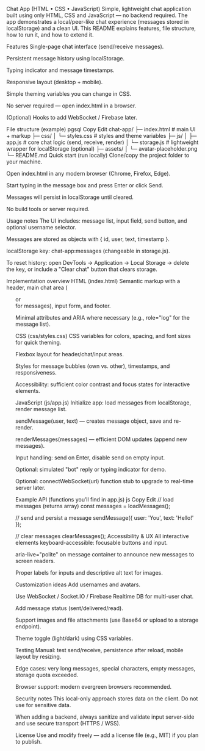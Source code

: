 Chat App (HTML • CSS • JavaScript)
Simple, lightweight chat application built using only HTML, CSS and JavaScript — no backend required. The app demonstrates a local/peer-like chat experience (messages stored in localStorage) and a clean UI. This README explains features, file structure, how to run it, and how to extend it.

Features
Single-page chat interface (send/receive messages).

Persistent message history using localStorage.

Typing indicator and message timestamps.

Responsive layout (desktop + mobile).

Simple theming variables you can change in CSS.

No server required — open index.html in a browser.

(Optional) Hooks to add WebSocket / Firebase later.

File structure (example)
pgsql
Copy
Edit
chat-app/
├─ index.html          # main UI + markup
├─ css/
│  └─ styles.css       # styles and theme variables
├─ js/
│  ├─ app.js           # core chat logic (send, receive, render)
│  └─ storage.js       # lightweight wrapper for localStorage (optional)
├─ assets/
│  └─ avatar-placeholder.png
└─ README.md
Quick start (run locally)
Clone/copy the project folder to your machine.

Open index.html in any modern browser (Chrome, Firefox, Edge).

Start typing in the message box and press Enter or click Send.

Messages will persist in localStorage until cleared.

No build tools or server required.

Usage notes
The UI includes: message list, input field, send button, and optional username selector.

Messages are stored as objects with { id, user, text, timestamp }.

localStorage key: chat-app:messages (changeable in storage.js).

To reset history: open DevTools → Application → Local Storage → delete the key, or include a "Clear chat" button that clears storage.

Implementation overview
HTML (index.html)
Semantic markup with a header, main chat area (<ul> or <div> for messages), input form, and footer.

Minimal attributes and ARIA where necessary (e.g., role="log" for the message list).

CSS (css/styles.css)
CSS variables for colors, spacing, and font sizes for quick theming.

Flexbox layout for header/chat/input areas.

Styles for message bubbles (own vs. other), timestamps, and responsiveness.

Accessibility: sufficient color contrast and focus states for interactive elements.

JavaScript (js/app.js)
Initialize app: load messages from localStorage, render message list.

sendMessage(user, text) — creates message object, save and re-render.

renderMessages(messages) — efficient DOM updates (append new messages).

Input handling: send on Enter, disable send on empty input.

Optional: simulated "bot" reply or typing indicator for demo.

Optional: connectWebSocket(url) function stub to upgrade to real-time server later.

Example API (functions you’ll find in app.js)
js
Copy
Edit
// load messages (returns array)
const messages = loadMessages();

// send and persist a message
sendMessage({ user: 'You', text: 'Hello!' });

// clear messages
clearMessages();
Accessibility & UX
All interactive elements keyboard-accessible: focusable buttons and input.

aria-live="polite" on message container to announce new messages to screen readers.

Proper labels for inputs and descriptive alt text for images.

Customization ideas
Add usernames and avatars.

Use WebSocket / Socket.IO / Firebase Realtime DB for multi-user chat.

Add message status (sent/delivered/read).

Support images and file attachments (use Base64 or upload to a storage endpoint).

Theme toggle (light/dark) using CSS variables.

Testing
Manual: test send/receive, persistence after reload, mobile layout by resizing.

Edge cases: very long messages, special characters, empty messages, storage quota exceeded.

Browser support: modern evergreen browsers recommended.

Security notes
This local-only approach stores data on the client. Do not use for sensitive data.

When adding a backend, always sanitize and validate input server-side and use secure transport (HTTPS / WSS).

License
Use and modify freely — add a license file (e.g., MIT) if you plan to publish.

